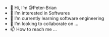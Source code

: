 - 👋 Hi, I’m @Peter-Brian
- 👀 I’m interested in Softwares
- 🌱 I’m currently learning software engineering 
- 💞️ I’m looking to collaborate on ...
- 📫 How to reach me ...

<!---
Peter-Brian/Peter-Brian is a ✨ special ✨ repository because its `README.md` (this file) appears on your GitHub profile.
You can click the Preview link to take a look at your changes.
--->
